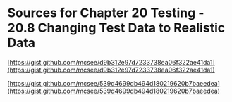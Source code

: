 # Sources for Chapter 20 Testing - 20.8 Changing Test Data to Realistic Data


[https://gist.github.com/mcsee/d9b312e97d7233738ea06f322ae41da1](https://gist.github.com/mcsee/d9b312e97d7233738ea06f322ae41da1)

[https://gist.github.com/mcsee/539d4699db494d180219620b7baeedea](https://gist.github.com/mcsee/539d4699db494d180219620b7baeedea)